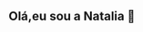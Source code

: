 ## Olá,eu sou a Natalia 👋

<!--
**✨ Bem-vindo(a) ao meu perfil no GitHub!✨ Sou estudante de Gestão da tecnologia da informação**** e apaixonada por programação de web.

##Sobre mim 

- 🔭atualmente estudando: HTML,CSS,JAVASCRIPT E REDE DE COMPUTADORES ...
- 🌱 I’m currently learning ...
- 👯 I’m looking to collaborate on ...
- 🤔 I’m looking for help with ...
- 💬 Ask me about ...
- 📫 How to reach me: ...
- 😄 Pronouns: ...
- ⚡ Fun fact: ...
-->
